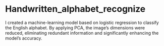 # Handwritten_alphabet_recognize
I created a machine-learning model based on logistic regression to classify the English
alphabet. By applying PCA, the image’s dimensions were reduced, eliminating redundant information and significantly
enhancing the model’s accuracy.
